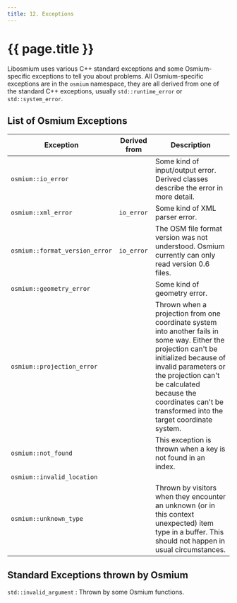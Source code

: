 ```yaml
---
title: 12. Exceptions
---
```


# {{ page.title }}

Libosmium uses various C++ standard exceptions and some Osmium-specific
exceptions to tell you about problems. All Osmium-specific exceptions are in
the `osmium` namespace, they are all derived from one of the standard C++
exceptions, usually `std::runtime_error` or `std::system_error`.

## List of Osmium Exceptions

| Exception           | Derived from | Description
| ---------           | ------------ | -----------
| `osmium::io_error`  |              | Some kind of input/output error. Derived classes describe the error in more detail.
| `osmium::xml_error` | `io_error`   | Some kind of XML parser error.
| `osmium::format_version_error` | `io_error` | The OSM file format version was not understood. Osmium currently can only read version 0.6 files.
| `osmium::geometry_error` |         | Some kind of geometry error.
| `osmium::projection_error` |       | Thrown when a projection from one coordinate system into another fails in some way. Either the projection can't be initialized because of invalid parameters or the projection can't be calculated because the coordinates can't be transformed into the target coordinate system.
| `osmium::not_found` |              | This exception is thrown when a key is not found in an index.
| `osmium::invalid_location` |       |
| `osmium::unknown_type`     |       | Thrown by visitors when they encounter an unknown (or in this context unexpected) item type in a buffer. This should not happen in usual circumstances.

## Standard Exceptions thrown by Osmium


`std::invalid_argument`
:   Thrown by some Osmium functions.

